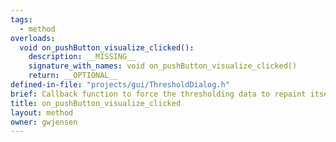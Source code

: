 ```yaml
---
tags:
  - method
overloads:
  void on_pushButton_visualize_clicked():
    description: __MISSING__
    signature_with_names: void on_pushButton_visualize_clicked()
    return: __OPTIONAL__
defined-in-file: "projects/gui/ThresholdDialog.h"
brief: Callback function to force the thresholding data to repaint itself when button clicked by user. Sometimes changes aren't noticed by the dialog and the user has to manually force a refresh.
title: on_pushButton_visualize_clicked
layout: method
owner: gwjensen
---
```

